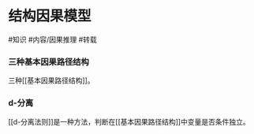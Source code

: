 # 结构因果模型




#知识 
#内容/因果推理 
#转载 


### 三种基本因果路径结构

三种[[基本因果路径结构]]。


### d-分离

[[d-分离法则]]是一种方法，判断在[[基本因果路径结构]]中变量是否条件独立。